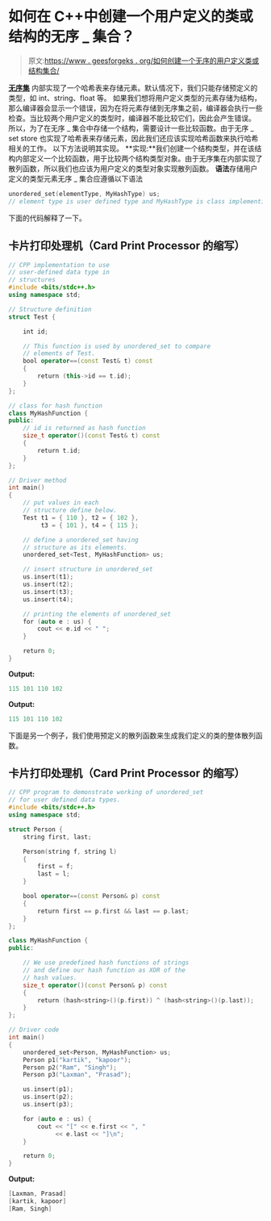 # 如何在 C++中创建一个用户定义的类或结构的无序 _ 集合？

> 原文:[https://www . geesforgeks . org/如何创建一个无序的用户定义类或结构集合/](https://www.geeksforgeeks.org/how-to-create-an-unordered_set-of-user-defined-class-or-struct-in-c/)

[**无序集**](https://www.geeksforgeeks.org/unorderd_set-stl-uses/) 内部实现了一个哈希表来存储元素。默认情况下，我们只能存储预定义的类型，如 int、string、float 等。
如果我们想将用户定义类型的元素存储为结构，那么编译器会显示一个错误，因为在将元素存储到无序集之前，编译器会执行一些检查。当比较两个用户定义的类型时，编译器不能比较它们，因此会产生错误。
所以，为了在无序 _ 集合中存储一个结构，需要设计一些比较函数。由于无序 _ set store 也实现了哈希表来存储元素，因此我们还应该实现哈希函数来执行哈希相关的工作。
以下方法说明其实现。
**实现:**我们创建一个结构类型，并在该结构内部定义一个比较函数，用于比较两个结构类型对象。由于无序集在内部实现了散列函数，所以我们也应该为用户定义的类型对象实现散列函数。
**语法**存储用户定义的类型元素无序 _ 集合应遵循以下语法

```cpp
unordered_set(elementType, MyHashType) us;
// element type is user defined type and MyHashType is class implementing hash function
```

下面的代码解释了一下。

## 卡片打印处理机（Card Print Processor 的缩写）

```cpp
// CPP implementation to use
// user-defined data type in
// structures
#include <bits/stdc++.h>
using namespace std;

// Structure definition
struct Test {

    int id;

    // This function is used by unordered_set to compare
    // elements of Test.
    bool operator==(const Test& t) const
    {
        return (this->id == t.id);
    }
};

// class for hash function
class MyHashFunction {
public:
    // id is returned as hash function
    size_t operator()(const Test& t) const
    {
        return t.id;
    }
};

// Driver method
int main()
{
    // put values in each
    // structure define below.
    Test t1 = { 110 }, t2 = { 102 },
         t3 = { 101 }, t4 = { 115 };

    // define a unordered_set having
    // structure as its elements.
    unordered_set<Test, MyHashFunction> us;

    // insert structure in unordered_set
    us.insert(t1);
    us.insert(t2);
    us.insert(t3);
    us.insert(t4);

    // printing the elements of unordered_set
    for (auto e : us) {
        cout << e.id << " ";
    }

    return 0;
}
```

**Output:** 

```cpp
115 101 110 102
```

**Output:** 

```cpp
115 101 110 102
```

下面是另一个例子，我们使用预定义的散列函数来生成我们定义的类的整体散列函数。

## 卡片打印处理机（Card Print Processor 的缩写）

```cpp
// CPP program to demonstrate working of unordered_set
// for user defined data types.
#include <bits/stdc++.h>
using namespace std;

struct Person {
    string first, last;

    Person(string f, string l)
    {
        first = f;
        last = l;
    }

    bool operator==(const Person& p) const
    {
        return first == p.first && last == p.last;
    }
};

class MyHashFunction {
public:

    // We use predefined hash functions of strings
    // and define our hash function as XOR of the
    // hash values.
    size_t operator()(const Person& p) const
    {
        return (hash<string>()(p.first)) ^ (hash<string>()(p.last));
    }
};

// Driver code
int main()
{
    unordered_set<Person, MyHashFunction> us;
    Person p1("kartik", "kapoor");
    Person p2("Ram", "Singh");
    Person p3("Laxman", "Prasad");

    us.insert(p1);
    us.insert(p2);
    us.insert(p3);

    for (auto e : us) {
        cout << "[" << e.first << ", "
             << e.last << "]\n";
    }

    return 0;
}
```

**Output:** 

```cpp
[Laxman, Prasad]
[kartik, kapoor]
[Ram, Singh]
```